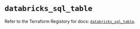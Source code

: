 # `databricks_sql_table`

Refer to the Terraform Registory for docs: [`databricks_sql_table`](https://registry.terraform.io/providers/databricks/databricks/1.30.0/docs/resources/sql_table).
